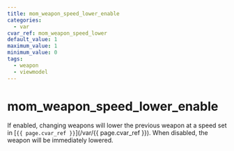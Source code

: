 ```yaml
---
title: mom_weapon_speed_lower_enable
categories:
  - var
cvar_ref: mom_weapon_speed_lower
default_value: 1
maximum_value: 1
minimum_value: 0
tags:
  - weapon
  - viewmodel
---
```


# mom_weapon_speed_lower_enable

If enabled, changing weapons will lower the previous weapon at a speed set in [`{{ page.cvar_ref }}`](/var/{{ page.cvar_ref }}).
When disabled, the weapon will be immediately lowered.
